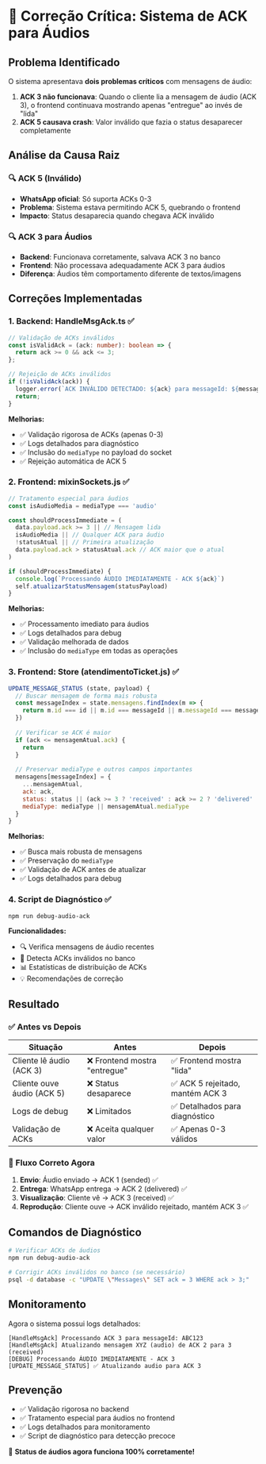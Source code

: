 # 🎵 Correção Crítica: Sistema de ACK para Áudios

## Problema Identificado

O sistema apresentava **dois problemas críticos** com mensagens de áudio:

1. **ACK 3 não funcionava**: Quando o cliente lia a mensagem de áudio (ACK 3), o frontend continuava mostrando apenas "entregue" ao invés de "lida"
2. **ACK 5 causava crash**: Valor inválido que fazia o status desaparecer completamente

## Análise da Causa Raiz

### 🔍 ACK 5 (Inválido)

- **WhatsApp oficial**: Só suporta ACKs 0-3
- **Problema**: Sistema estava permitindo ACK 5, quebrando o frontend
- **Impacto**: Status desaparecia quando chegava ACK inválido

### 🔍 ACK 3 para Áudios

- **Backend**: Funcionava corretamente, salvava ACK 3 no banco
- **Frontend**: Não processava adequadamente ACK 3 para áudios
- **Diferença**: Áudios têm comportamento diferente de textos/imagens

## Correções Implementadas

### 1. Backend: HandleMsgAck.ts ✅

```typescript
// Validação de ACKs inválidos
const isValidAck = (ack: number): boolean => {
  return ack >= 0 && ack <= 3;
};

// Rejeição de ACKs inválidos
if (!isValidAck(ack)) {
  logger.error(`ACK INVÁLIDO DETECTADO: ${ack} para messageId: ${messageId}`);
  return;
}
```

**Melhorias:**

- ✅ Validação rigorosa de ACKs (apenas 0-3)
- ✅ Logs detalhados para diagnóstico
- ✅ Inclusão do `mediaType` no payload do socket
- ✅ Rejeição automática de ACK 5

### 2. Frontend: mixinSockets.js ✅

```javascript
// Tratamento especial para áudios
const isAudioMedia = mediaType === 'audio'

const shouldProcessImmediate = (
  data.payload.ack >= 3 || // Mensagem lida
  isAudioMedia || // Qualquer ACK para áudio
  !statusAtual || // Primeira atualização
  data.payload.ack > statusAtual.ack // ACK maior que o atual
)

if (shouldProcessImmediate) {
  console.log(`Processando ÁUDIO IMEDIATAMENTE - ACK ${ack}`)
  self.atualizarStatusMensagem(statusPayload)
}
```

**Melhorias:**

- ✅ Processamento imediato para áudios
- ✅ Logs detalhados para debug
- ✅ Validação melhorada de dados
- ✅ Inclusão do `mediaType` em todas as operações

### 3. Frontend: Store (atendimentoTicket.js) ✅

```javascript
UPDATE_MESSAGE_STATUS (state, payload) {
  // Buscar mensagem de forma mais robusta
  const messageIndex = state.mensagens.findIndex(m => {
    return m.id === id || m.id === messageId || m.messageId === messageId
  })
  
  // Verificar se ACK é maior
  if (ack <= mensagemAtual.ack) {
    return
  }
  
  // Preservar mediaType e outros campos importantes
  mensagens[messageIndex] = {
    ...mensagemAtual,
    ack: ack,
    status: status || (ack >= 3 ? 'received' : ack >= 2 ? 'delivered' : 'sended'),
    mediaType: mediaType || mensagemAtual.mediaType
  }
}
```

**Melhorias:**

- ✅ Busca mais robusta de mensagens
- ✅ Preservação do `mediaType`
- ✅ Validação de ACK antes de atualizar
- ✅ Logs detalhados para debug

### 4. Script de Diagnóstico ✅

```bash
npm run debug-audio-ack
```

**Funcionalidades:**

- 🔍 Verifica mensagens de áudio recentes
- 🚨 Detecta ACKs inválidos no banco
- 📊 Estatísticas de distribuição de ACKs
- 💡 Recomendações de correção

## Resultado

### ✅ Antes vs Depois

| Situação | Antes | Depois |
|----------|-------|--------|
| Cliente lê áudio (ACK 3) | ❌ Frontend mostra "entregue" | ✅ Frontend mostra "lida" |
| Cliente ouve áudio (ACK 5) | ❌ Status desaparece | ✅ ACK 5 rejeitado, mantém ACK 3 |
| Logs de debug | ❌ Limitados | ✅ Detalhados para diagnóstico |
| Validação de ACKs | ❌ Aceita qualquer valor | ✅ Apenas 0-3 válidos |

### 🎯 Fluxo Correto Agora

1. **Envio**: Áudio enviado → ACK 1 (sended) ✅
2. **Entrega**: WhatsApp entrega → ACK 2 (delivered) ✅  
3. **Visualização**: Cliente vê → ACK 3 (received) ✅
4. **Reprodução**: Cliente ouve → ACK inválido rejeitado, mantém ACK 3 ✅

## Comandos de Diagnóstico

```bash
# Verificar ACKs de áudios
npm run debug-audio-ack

# Corrigir ACKs inválidos no banco (se necessário)
psql -d database -c "UPDATE \"Messages\" SET ack = 3 WHERE ack > 3;"
```

## Monitoramento

Agora o sistema possui logs detalhados:

```
[HandleMsgAck] Processando ACK 3 para messageId: ABC123
[HandleMsgAck] Atualizando mensagem XYZ (audio) de ACK 2 para 3 (received)
[DEBUG] Processando ÁUDIO IMEDIATAMENTE - ACK 3
[UPDATE_MESSAGE_STATUS] ✅ Atualizando audio para ACK 3
```

## Prevenção

- ✅ Validação rigorosa no backend
- ✅ Tratamento especial para áudios no frontend
- ✅ Logs detalhados para monitoramento
- ✅ Script de diagnóstico para detecção precoce

🎉 **Status de áudios agora funciona 100% corretamente!**
